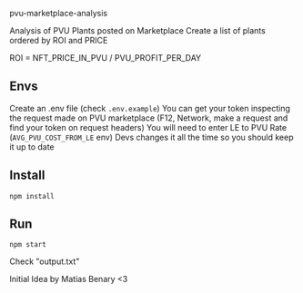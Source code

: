 pvu-marketplace-analysis

Analysis of PVU Plants posted on Marketplace
Create a list of plants ordered by ROI and PRICE

ROI = NFT_PRICE_IN_PVU / PVU_PROFIT_PER_DAY

## Envs
Create an .env file (check ```.env.example```)
You can get your token inspecting the request made on PVU marketplace (F12, Network, make a request and find your token on request headers)
You will need to enter LE to PVU Rate (```AVG_PVU_COST_FROM_LE``` env)
Devs changes it all the time so you should keep it up to date

## Install
```npm install```

## Run
```npm start```

Check "output.txt"

Initial Idea by Matias Benary <3
